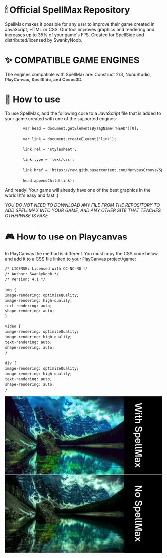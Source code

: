 # 🕯 Official SpellMax Repository

SpellMax makes it possible for any user to improve their game created in JavaScript, HTML or CSS. Our tool improves graphics and rendering and increases up to 35% of your game's FPS. Created for SpellSide and distributed/licensed by SwankyNoob.

# ✨ COMPATIBLE GAME ENGINES

The engines compatible with SpellMax are:
Construct 2/3, NunuStudio, PlayCanvas, SpellSide, and Cocos3D.

# 🍕 How to use
To use SpellMax, add the following code to a JavaScript file that is added to your game created with one of the supported engines:
```html
        var head = document.getElementsByTagName('HEAD')[0];
 
        var link = document.createElement('link');
 
        link.rel = 'stylesheet';
     
        link.type = 'text/css';
     
        link.href = 'https://raw.githubusercontent.com/NervousGroove/SpellMax/main/main.css';
 
        head.appendChild(link);
```
And ready! Your game will already have one of the best graphics in the world! It's easy and fast :)

*YOU DO NOT NEED TO DOWNLOAD ANY FILE FROM THE REPOSITORY TO ADD SPELLMAX INTO YOUR GAME, AND ANY OTHER SITE THAT TEACHES OTHERWISE IS FAKE*

# 🎮 How to use on Playcanvas

In PlayCanvas the method is different. You must copy the CSS code below and add it to a CSS file linked to your PlayCanvas project/game:

```html
/* LICENSE: Licensed with CC-NC-ND */
/* Author: SwankyNoob */
/* Version: 4.1 */

img {
image-rendering: optimizeQuality;
image-rendering: high-quality;
text-rendering: auto;
shape-rendering: auto;
}

video {
image-rendering: optimizeQuality;
image-rendering: high-quality;
text-rendering: auto;
shape-rendering: auto;
}

div {
image-rendering: optimizeQuality;
image-rendering: high-quality;
text-rendering: auto;
shape-rendering: auto;
}
```

![alt text](https://github.com/NervousGroove/SpellMax/blob/main/SpellMax.png)


